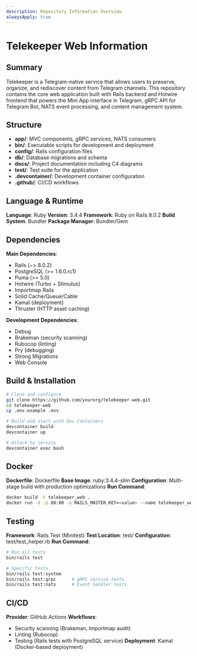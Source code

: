 ```yaml
---
description: Repository Information Overview
alwaysApply: true
---
```


# Telekeeper Web Information

## Summary
Telekeeper is a Telegram-native service that allows users to preserve, organize, and rediscover content from Telegram channels. This repository contains the core web application built with Rails backend and Hotwire frontend that powers the Mini App interface in Telegram, gRPC API for Telegram Bot, NATS event processing, and content management system.

## Structure
- **app/**: MVC components, gRPC services, NATS consumers
- **bin/**: Executable scripts for development and deployment
- **config/**: Rails configuration files
- **db/**: Database migrations and schema
- **docs/**: Project documentation including C4 diagrams
- **test/**: Test suite for the application
- **.devcontainer/**: Development container configuration
- **.github/**: CI/CD workflows

## Language & Runtime
**Language**: Ruby
**Version**: 3.4.4
**Framework**: Ruby on Rails 8.0.2
**Build System**: Bundler
**Package Manager**: Bundler/Gem

## Dependencies
**Main Dependencies**:
- Rails (~> 8.0.2)
- PostgreSQL (>= 1.6.0.rc1)
- Puma (>= 5.0)
- Hotwire (Turbo + Stimulus)
- Importmap Rails
- Solid Cache/Queue/Cable
- Kamal (deployment)
- Thruster (HTTP asset caching)

**Development Dependencies**:
- Debug
- Brakeman (security scanning)
- Rubocop (linting)
- Pry (debugging)
- Strong Migrations
- Web Console

## Build & Installation
```bash
# Clone and configure
git clone https://github.com/yourorg/telekeeper-web.git
cd telekeeper-web
cp .env.example .env

# Build and start with Dev Containers
devcontainer build
devcontainer up

# Attach to service
devcontainer exec bash
```

## Docker
**Dockerfile**: Dockerfile
**Base Image**: ruby:3.4.4-slim
**Configuration**: Multi-stage build with production optimizations
**Run Command**:
```bash
docker build -t telekeeper_web .
docker run -d -p 80:80 -e RAILS_MASTER_KEY=<value> --name telekeeper_web telekeeper_web
```

## Testing
**Framework**: Rails Test (Minitest)
**Test Location**: test/
**Configuration**: test/test_helper.rb
**Run Command**:
```bash
# Run all tests
bin/rails test

# Specific tests
bin/rails test:system
bin/rails test:grpc      # gRPC service tests
bin/rails test:nats      # Event handler tests
```

## CI/CD
**Provider**: GitHub Actions
**Workflows**:
- Security scanning (Brakeman, Importmap audit)
- Linting (Rubocop)
- Testing (Rails tests with PostgreSQL service)
**Deployment**: Kamal (Docker-based deployment)
